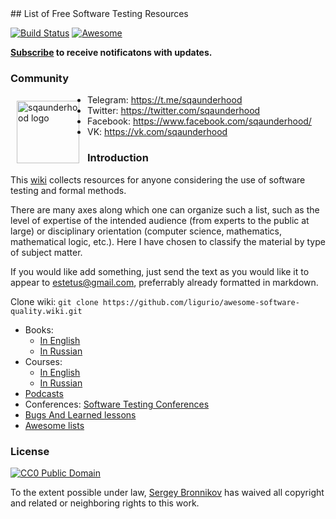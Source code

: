 <div class="github-widget" data-repo="ligurio/awesome-software-quality"></div>
<script async src="https://pagead2.googlesyndication.com/pagead/js/adsbygoogle.js"></script><ins class="adsbygoogle" style="display:block" data-ad-client="ca-pub-6890694312814945" data-ad-slot="5473692530" data-ad-format="auto"  data-full-width-responsive="true"></ins><script>(adsbygoogle = window.adsbygoogle || []).push({});</script>
## List of Free Software Testing Resources

[![Build Status](https://travis-ci.org/ligurio/awesome-software-quality.svg?branch=master)](https://travis-ci.org/ligurio/awesome-software-quality)
[![Awesome](https://cdn.rawgit.com/sindresorhus/awesome/d7305f38d29fed78fa85652e3a63e154dd8e8829/media/badge.svg)](https://github.com/sindresorhus/awesome)

**[Subscribe](https://github.com/ligurio/awesome-software-quality/subscription) to receive notificatons with updates.**

### Community

<img src="https://raw.githubusercontent.com/ligurio/awesome-software-quality/master/sqaunderhood-logo.svg?sanitize=true" align="left" alt="sqaunderhood logo" width="100" style="padding: 10px;"/>

- Telegram: https://t.me/sqaunderhood
- Twitter: https://twitter.com/sqaunderhood
- Facebook: https://www.facebook.com/sqaunderhood/
- VK: https://vk.com/sqaunderhood

### Introduction

This [wiki](https://github.com/ligurio/awesome-software-quality/wiki) collects resources for anyone considering the use of software testing and formal methods. 

There are many axes along which one can organize such a list, such as the level of expertise of the intended audience (from experts to the public at large) or disciplinary orientation (computer science, mathematics, mathematical logic, etc.). Here I have chosen to classify the material by type of subject matter.
    
If you would like add something, just send the text as you would like it to appear to estetus@gmail.com, preferrably already formatted in markdown.

Clone wiki: `git clone https://github.com/ligurio/awesome-software-quality.wiki.git`


* Books:
  * [In English](https://github.com/ligurio/awesome-software-quality/wiki/books-in-english)
  * [In Russian](https://github.com/ligurio/awesome-software-quality/wiki/books-in-russian)
* Courses:
  * [In English](https://github.com/ligurio/awesome-software-quality/wiki/courses-in-english)
  * [In Russian](https://github.com/ligurio/awesome-software-quality/wiki/courses-in-russian)
* [Podcasts](https://github.com/ligurio/awesome-software-quality/wiki/Podcasts)
* Conferences: [Software Testing Conferences](http://testingconferences.org/)
* [Bugs And Learned lessons](https://github.com/ligurio/awesome-software-quality/wiki/bugs-and-learned-lessons)
* [Awesome lists](https://github.com/ligurio/awesome-software-quality/wiki/links-collections)

### License

[![CC0 Public Domain](http://i.creativecommons.org/p/zero/1.0/88x31.png)](http://creativecommons.org/publicdomain/zero/1.0/)

To the extent possible under law, [Sergey Bronnikov](https://bronevichok.ru) has
waived all copyright and related or neighboring rights to this work.